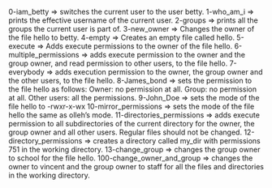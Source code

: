 0-iam_betty => switches the current user to the user betty.
1-who_am_i => prints the effective username of the current user.
2-groups => prints all the groups the current user is part of.
3-new_owner => Changes the owner of the file hello to betty.
4-empty => Creates an empty file called hello.
5-execute => Adds execute permissions to the owner of the file hello.
6-multiple_permissions => adds execute permission to the owner and the group owner, and read permission to other users, to the file hello.
7-everybody => adds execution permission to the owner, the group owner and the other users, to the file hello.
8-James_bond => sets the permission to the file hello as follows:
Owner: no permission at all.
Group: no permission at all.
Other users: all the permissions.
9-John_Doe => sets the mode of the file hello to -rwxr-x-wx
10-mirror_permissions => sets the mode of the file hello the same as olleh’s mode.
11-directories_permissions => adds execute permission to all subdirectories of the current directory for the owner, the group owner and all other users. Regular files should not be changed.
12-directory_permissions => creates a directory called my_dir with permissions 751 in the working directory.
13-change_group => changes the group owner to school for the file hello.
100-change_owner_and_group => changes the owner to vincent and the group owner to staff for all the files and directories in the working directory.

